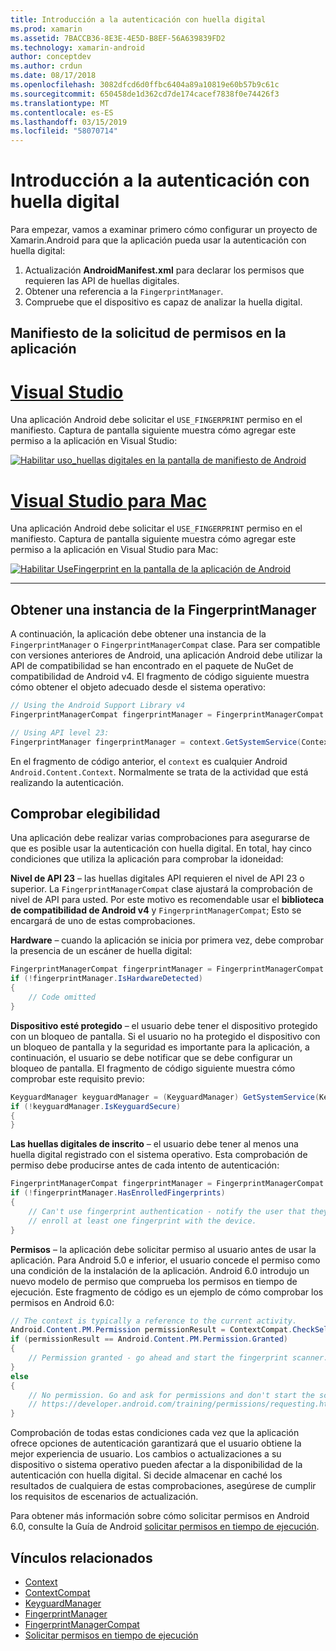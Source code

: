 ```yaml
---
title: Introducción a la autenticación con huella digital
ms.prod: xamarin
ms.assetid: 7BACCB36-8E3E-4E5D-B8EF-56A639839FD2
ms.technology: xamarin-android
author: conceptdev
ms.author: crdun
ms.date: 08/17/2018
ms.openlocfilehash: 3082dfcd6d0ffbc6404a89a10819e60b57b9c61c
ms.sourcegitcommit: 650458de1d362cd7de174cacef7838f0e74426f3
ms.translationtype: MT
ms.contentlocale: es-ES
ms.lasthandoff: 03/15/2019
ms.locfileid: "58070714"
---
```

# <a name="getting-started-with-fingerprint-authentication"></a>Introducción a la autenticación con huella digital

Para empezar, vamos a examinar primero cómo configurar un proyecto de Xamarin.Android para que la aplicación pueda usar la autenticación con huella digital:

1. Actualización **AndroidManifest.xml** para declarar los permisos que requieren las API de huellas digitales.
2. Obtener una referencia a la `FingerprintManager`.
3. Compruebe que el dispositivo es capaz de analizar la huella digital.

## <a name="requesting-permissions-in-the-application-manifest"></a>Manifiesto de la solicitud de permisos en la aplicación

# <a name="visual-studiotabwindows"></a>[Visual Studio](#tab/windows)

Una aplicación Android debe solicitar el `USE_FINGERPRINT` permiso en el manifiesto. Captura de pantalla siguiente muestra cómo agregar este permiso a la aplicación en Visual Studio:

[![Habilitar uso\_huellas digitales en la pantalla de manifiesto de Android](get-started-images/fingerprint-01-vs.png)](get-started-images/fingerprint-01-vs.png#lightbox) 

# <a name="visual-studio-for-mactabmacos"></a>[Visual Studio para Mac](#tab/macos)

Una aplicación Android debe solicitar el `USE_FINGERPRINT` permiso en el manifiesto. Captura de pantalla siguiente muestra cómo agregar este permiso a la aplicación en Visual Studio para Mac:

[![Habilitar UseFingerprint en la pantalla de la aplicación de Android](get-started-images/fingerprint-01-xs.png)](get-started-images/fingerprint-01-xs.png#lightbox) 

-----

## <a name="getting-an-instance-of-the-fingerprintmanager"></a>Obtener una instancia de la FingerprintManager

A continuación, la aplicación debe obtener una instancia de la `FingerprintManager` o `FingerprintManagerCompat` clase. Para ser compatible con versiones anteriores de Android, una aplicación Android debe utilizar la API de compatibilidad se han encontrado en el paquete de NuGet de compatibilidad de Android v4. El fragmento de código siguiente muestra cómo obtener el objeto adecuado desde el sistema operativo: 

```csharp
// Using the Android Support Library v4
FingerprintManagerCompat fingerprintManager = FingerprintManagerCompat.From(context);

// Using API level 23:
FingerprintManager fingerprintManager = context.GetSystemService(Context.FingerprintService) as FingerprintManager;
```  

En el fragmento de código anterior, el `context` es cualquier Android `Android.Content.Context`. Normalmente se trata de la actividad que está realizando la autenticación.

## <a name="checking-for-eligibility"></a>Comprobar elegibilidad

Una aplicación debe realizar varias comprobaciones para asegurarse de que es posible usar la autenticación con huella digital. En total, hay cinco condiciones que utiliza la aplicación para comprobar la idoneidad:  

**Nivel de API 23** &ndash; las huellas digitales API requieren el nivel de API 23 o superior. La `FingerprintManagerCompat` clase ajustará la comprobación de nivel de API para usted. Por este motivo es recomendable usar el **biblioteca de compatibilidad de Android v4** y `FingerprintManagerCompat`; Esto se encargará de uno de estas comprobaciones.

**Hardware** &ndash; cuando la aplicación se inicia por primera vez, debe comprobar la presencia de un escáner de huella digital:

```csharp
FingerprintManagerCompat fingerprintManager = FingerprintManagerCompat.From(context);
if (!fingerprintManager.IsHardwareDetected)
{
    // Code omitted
}
```

**Dispositivo esté protegido** &ndash; el usuario debe tener el dispositivo protegido con un bloqueo de pantalla. Si el usuario no ha protegido el dispositivo con un bloqueo de pantalla y la seguridad es importante para la aplicación, a continuación, el usuario se debe notificar que se debe configurar un bloqueo de pantalla. El fragmento de código siguiente muestra cómo comprobar este requisito previo:

```csharp
KeyguardManager keyguardManager = (KeyguardManager) GetSystemService(KeyguardService);
if (!keyguardManager.IsKeyguardSecure)
{
}
```

**Las huellas digitales de inscrito** &ndash; el usuario debe tener al menos una huella digital registrado con el sistema operativo. Esta comprobación de permiso debe producirse antes de cada intento de autenticación:

```csharp
FingerprintManagerCompat fingerprintManager = FingerprintManagerCompat.From(context);
if (!fingerprintManager.HasEnrolledFingerprints)
{
    // Can't use fingerprint authentication - notify the user that they need to
    // enroll at least one fingerprint with the device.
}
```

**Permisos** &ndash; la aplicación debe solicitar permiso al usuario antes de usar la aplicación. Para Android 5.0 e inferior, el usuario concede el permiso como una condición de la instalación de la aplicación. Android 6.0 introdujo un nuevo modelo de permiso que comprueba los permisos en tiempo de ejecución. Este fragmento de código es un ejemplo de cómo comprobar los permisos en Android 6.0:

```csharp
// The context is typically a reference to the current activity.
Android.Content.PM.Permission permissionResult = ContextCompat.CheckSelfPermission(context, Manifest.Permission.UseFingerprint);
if (permissionResult == Android.Content.PM.Permission.Granted)
{
    // Permission granted - go ahead and start the fingerprint scanner.
}
else
{
    // No permission. Go and ask for permissions and don't start the scanner. See
    // https://developer.android.com/training/permissions/requesting.html
}
```

Comprobación de todas estas condiciones cada vez que la aplicación ofrece opciones de autenticación garantizará que el usuario obtiene la mejor experiencia de usuario. Los cambios o actualizaciones a su dispositivo o sistema operativo pueden afectar a la disponibilidad de la autenticación con huella digital. Si decide almacenar en caché los resultados de cualquiera de estas comprobaciones, asegúrese de cumplir los requisitos de escenarios de actualización.

Para obtener más información sobre cómo solicitar permisos en Android 6.0, consulte la Guía de Android [solicitar permisos en tiempo de ejecución](https://developer.android.com/training/permissions/requesting.html).

## <a name="related-links"></a>Vínculos relacionados

- [Context](https://developer.xamarin.com/api/type/Android.Content.Context/)
- [ContextCompat](https://developer.xamarin.com/api/type/Android.Support.V4.Content.ContextCompat/)
- [KeyguardManager](https://developer.xamarin.com/api/type/Android.App.KeyguardManager/)
- [FingerprintManager](https://developer.android.com/reference/android/hardware/fingerprint/FingerprintManager.html)
- [FingerprintManagerCompat](https://developer.android.com/reference/android/support/v4/hardware/fingerprint/FingerprintManagerCompat.html)
- [Solicitar permisos en tiempo de ejecución](https://developer.android.com/training/permissions/requesting.html)

